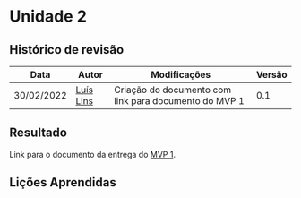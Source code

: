 # Unidade 2

## Histórico de revisão
| Data       | Autor                                        | Modificações                      | Versão |
| ---------- | -------------------------------------------- | --------------------------------- | ------ |
| 30/02/2022 | [Luís Lins](https://github.com/luisgaboardi) | Criação do documento com link para documento do MVP 1 | 0.1 |

## Resultado


Link para o documento da entrega do [MVP 1](../releases/mvp-1.md).

## Lições Aprendidas